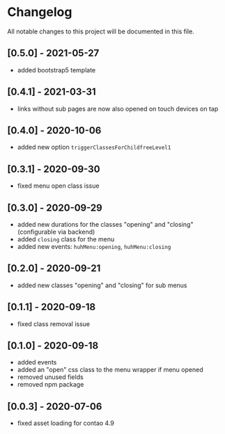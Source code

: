 # Changelog

All notable changes to this project will be documented in this file.

## [0.5.0] - 2021-05-27

- added bootstrap5 template

## [0.4.1] - 2021-03-31

- links without sub pages are now also opened on touch devices on tap

## [0.4.0] - 2020-10-06

- added new option `triggerClassesForChildfreeLevel1`

## [0.3.1] - 2020-09-30

- fixed menu open class issue

## [0.3.0] - 2020-09-29

- added new durations for the classes "opening" and "closing" (configurable via backend)
- added `closing` class for the menu
- added new events: `huhMenu:opening`, `huhMenu:closing`

## [0.2.0] - 2020-09-21

- added new classes "opening" and "closing" for sub menus

## [0.1.1] - 2020-09-18

- fixed class removal issue

## [0.1.0] - 2020-09-18

- added events
- added an "open" css class to the menu wrapper if menu opened
- removed unused fields
- removed npm package

## [0.0.3] - 2020-07-06

- fixed asset loading for contao 4.9
